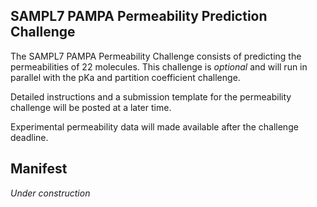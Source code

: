 ## SAMPL7 PAMPA Permeability Prediction Challenge

The SAMPL7 PAMPA Permeability Challenge consists of predicting the permeabilities of 22 molecules. This challenge is *optional* and will run in parallel with the pKa and partition coefficient challenge.  

Detailed instructions and a submission template for the permeability challenge will be posted at a later time.

Experimental permeability data will made available after the challenge deadline.

## Manifest
*Under construction*
